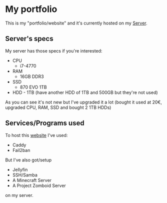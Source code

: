# My portfolio

This is my "portfolio/website" and it's currently hosted on my [Server](https://nicolanapa.duckdns.org).

## Server's specs

My server has those specs if you're interested:

-   CPU
    -   i7-4770
-   RAM
    -   16GB DDR3
-   SSD
    -   870 EVO 1TB
-   HDD - 1TB (have another HDD of 1TB and 500GB but they're not used)

As you can see it's not new but I've upgraded it a lot (bought it used at 20€, upgraded CPU, RAM, SSD and bought 2 1TB HDDs)

## Services/Programs used

To host this [website](https://nicolanapa.duckdns.org) I've used:

-   Caddy
-   Fail2ban

But I've also got/setup

-   Jellyfin
-   SSH/Samba
-   A Minecraft Server
-   A Project Zomboid Server

on my server.

